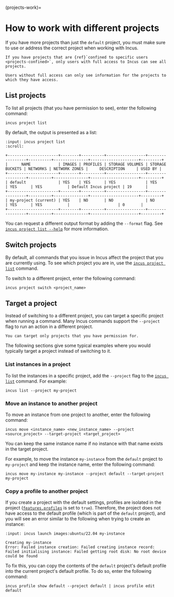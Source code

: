 (projects-work)=
# How to work with different projects

If you have more projects than just the `default` project, you must make sure to use or address the correct project when working with Incus.

```{note}
If you have projects that are {ref}`confined to specific users <projects-confined>`, only users with full access to Incus can see all projects.

Users without full access can only see information for the projects to which they have access.
```

## List projects

To list all projects (that you have permission to see), enter the following command:

    incus project list

By default, the output is presented as a list:

```{terminal}
:input: incus project list
:scroll:

+----------------------+--------+----------+-----------------+-----------------+----------+---------------+---------------------+---------+
|      NAME            | IMAGES | PROFILES | STORAGE VOLUMES | STORAGE BUCKETS | NETWORKS | NETWORK ZONES |     DESCRIPTION     | USED BY |
+----------------------+--------+----------+-----------------+-----------------+----------+---------------+---------------------+---------+
| default              | YES    | YES      | YES             | YES             | YES      | YES           | Default Incus project | 19      |
+----------------------+--------+----------+-----------------+-----------------+----------+---------------+---------------------+---------+
| my-project (current) | YES    | NO       | NO              | NO              | YES      | YES           |                     | 0       |
+----------------------+--------+----------+-----------------+-----------------+----------+---------------+---------------------+---------+
```

You can request a different output format by adding the `--format` flag.
See [`incus project list --help`](incus_project_list.md) for more information.

## Switch projects

By default, all commands that you issue in Incus affect the project that you are currently using.
To see which project you are in, use the [`incus project list`](incus_project_list.md) command.

To switch to a different project, enter the following command:

    incus project switch <project_name>

## Target a project

Instead of switching to a different project, you can target a specific project when running a command.
Many Incus commands support the `--project` flag to run an action in a different project.

```{note}
You can target only projects that you have permission for.
```

The following sections give some typical examples where you would typically target a project instead of switching to it.

### List instances in a project

To list the instances in a specific project, add the `--project` flag to the [`incus list`](incus_list.md) command.
For example:

    incus list --project my-project

### Move an instance to another project

To move an instance from one project to another, enter the following command:

    incus move <instance_name> <new_instance_name> --project <source_project> --target-project <target_project>

You can keep the same instance name if no instance with that name exists in the target project.

For example, to move the instance `my-instance` from the `default` project to `my-project` and keep the instance name, enter the following command:

    incus move my-instance my-instance --project default --target-project my-project

### Copy a profile to another project

If you create a project with the default settings, profiles are isolated in the project ([`features.profiles`](project-features) is set to `true`).
Therefore, the project does not have access to the default profile (which is part of the `default` project), and you will see an error similar to the following when trying to create an instance:

```{terminal}
:input: incus launch images:ubuntu/22.04 my-instance

Creating my-instance
Error: Failed instance creation: Failed creating instance record: Failed initialising instance: Failed getting root disk: No root device could be found
```

To fix this, you can copy the contents of the `default` project's default profile into the current project's default profile.
To do so, enter the following command:

    incus profile show default --project default | incus profile edit default
